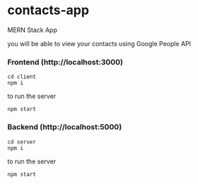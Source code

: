 # contacts-app
MERN Stack App

you will be able to view your contacts using Google People API 

### Frontend (http://localhost:3000) 

```
cd client
npm i
```
to run the server
```
npm start

```

### Backend (http://localhost:5000) 

```
cd server
npm i
```
to run the server

```
npm start
```
